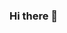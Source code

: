 ### Hi there 👋

<!--
**shaojintian/shaojintian** is a ✨ _special_ ✨ repository because its `README.md` (this file) appears on your GitHub profile.

Here are some ideas to get you started:

- 🔭 I’m currently working on ...
- 🌱 I’m currently learning c++,mpi,cuda
- 👯 I’m looking to collaborate on ...
- 🤔 I’m looking for help with ...
- 💬 Ask me about ...
- 📫 How to reach me: wechat:night_see
- 😄 Pronouns: ...
- ⚡ Fun fact: ...
-->
